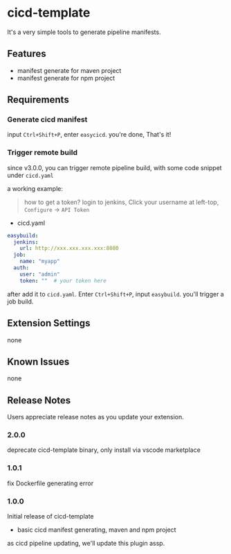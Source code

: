# cicd-template

It's a very simple tools to generate pipeline manifests.

## Features

- manifest generate for maven project
- manifest generate for npm project


## Requirements


### Generate cicd manifest

input `Ctrl+Shift+P`, enter `easycicd`. you're done, That's it!

### Trigger remote build

since v3.0.0, you can trigger remote pipeline build, with some code snippet under `cicd.yaml`


a working example: 


> how to get a token?  login to jenkins, Click your username at left-top, `Configure` -> `API Token`

- cicd.yaml
```yaml
easybuild: 
  jenkins:
    url: http://xxx.xxx.xxx.xxx:8080
  job: 
    name: "myapp"
  auth:
    user: "admin"
    token: ""  # your token here
```

after add it to `cicd.yaml`. Enter `Ctrl+Shift+P`, input `easybuild`. you'll trigger a job build.


## Extension Settings

none

## Known Issues

none

## Release Notes

Users appreciate release notes as you update your extension.

### 2.0.0

deprecate cicd-template binary, only install via vscode marketplace

### 1.0.1

fix Dockerfile generating error

### 1.0.0

Initial release of cicd-template

- basic cicd manifest generating, maven and npm project

as cicd pipeline updating, we'll update this plugin assp.


